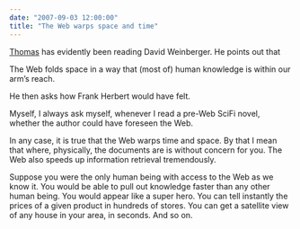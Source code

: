 ```yaml
---
date: "2007-09-03 12:00:00"
title: "The Web warps space and time"
---
```




[Thomas](http://thomasrothberghofer.wordpress.com/2007/09/03/travelling-without-moving/) has evidently been reading David Weinberger. He points out that

> 
The Web folds space in a way that (most of) human knowledge is within our arm&rsquo;s reach.


He then asks how Frank Herbert would have felt.

Myself, I always ask myself, whenever I read a pre-Web SciFi novel, whether the author could have foreseen the Web. 

In any case, it is true that the Web warps time and space. By that I mean that where, physically, the documents are is without concern for you. The Web also speeds up information retrieval tremendously. 

Suppose you were the only human being with access to the Web as we know it. You would be able to pull out knowledge faster than any other human being. You would appear like a super hero. You can tell instantly the prices of a given product in hundreds of stores. You can get a satellite view of any house in your area, in seconds. And so on.

